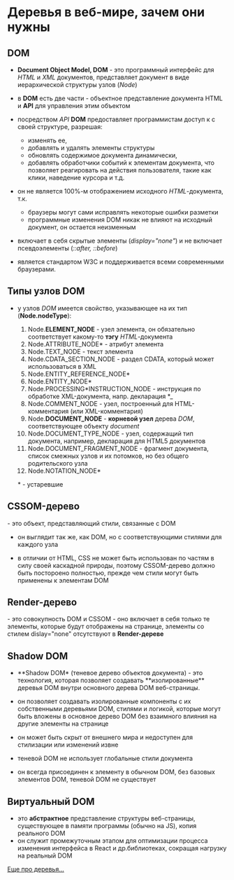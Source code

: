# Деревья в веб-мире, зачем они нужны

## DOM

- **Document Object Model, DOM** - это программный интерфейс для _HTML_ и _XML_ документов, представляет документ в виде иерархической структуры узлов (_Node_)

- в **DOM** есть две части - объектное представление документа HTML и **API** для управления этим объектом

- посредством _API_ **DOM** предоставляет программистам доступ к с своей структуре, разрешая:

  - изменять ее,
  - добавлять и удалять элементы структуры
  - обновлять содержимое документа динамически,
  - добавлять обработчики событий к элементам документа, что позволяет реагировать на действия пользователя, такие как клики, наведение курсора и т.д.

- он не является 100%-м отображением исходного _HTML_-документа, т.к.

  - браузеры могут сами исправлять некоторые ошибки разметки
  - программные изменения DOM никак не влияют на исходный документ, он остается неизменным

- включает в себя скрытые элементы (_display="none"_) и не включает псевдоэлементы (_::after, ::before_)

- является стандартом W3C и поддерживается всеми современными браузерами.

## Типы узлов DOM

- у узлов _DOM_ имеется свойство, указывающее на их тип (**Node.nodeType**):

  1. Node.**ELEMENT_NODE** \- узел элемента, он обязательно соответствует какому-то **тэгу** _HTML_-документа
  2. Node.ATTRIBUTE_NODE\* \- атрибут элемента
  3. Node.TEXT_NODE - текст элемента
  4. Node.CDATA_SECTION_NODE - раздел CDATA, который может использоваться в XML
  5. Node.ENTITY_REFERENCE_NODE\*
  6. Node.ENTITY_NODE\*
  7. Node.PROCESSING*INSTRUCTION_NODE - инструкция по обработке XML-документа, напр. декларация *<?xml-stylesheet ... ?>\_
  8. Node.COMMENT_NODE - узел, построенный для HTML-комментария (или XML-комментария)
  9. Node.**DOCUMENT_NODE** \- **корневой узел** дерева _DOM_, соответствующее объекту _document_
  10. Node.DOCUMENT_TYPE_NODE - узел, содержащий тип документа, например, декларация <!DOCTYPE html> для HTML5 документов
  11. Node.DOCUMENT_FRAGMENT_NODE - фрагмент документа, список смежных узлов и их потомков, но без общего родительского узла
  12. Node.NOTATION_NODE\*

  \* \- устаревшие

## CSSOM-дерево

\- это объект, представляющий стили, связанные с DOM

- он выглядит так же, как DOM, но с соответствующими стилями для каждого узла

- в отличии от HTML, CSS не может быть использован по частям в силу своей каскадной природы, поэтому CSSOM-дерево должно быть постороено полностью, прежде чем стили могут быть применены к элементам DOM

## Render-дерево

\- это совокупность DOM и CSSOM - оно включает в себя только те элементы, которые будут отображены на странице,
элементы со стилем dislay="none" отсутствуют в **Render-дереве**

## Shadow DOM

- **Shadow DOM\* (теневое дерево объектов документа) - это технология, которая позволяет создавать **изолированные\*\* деревья DOM внутри основного дерева DOM веб-страницы.

- он позволяет создавать изолированные компоненты с их собственными деревьями DOM, стилями и логикой, которые могут быть вложены в основное дерево DOM без взаимного влияния на другие элементы на странице

- он может быть скрыт от внешнего мира и недоступен для стилизации или изменений извне

- теневой DOM не использует глобальные стили документа

- он всегда присоединен к элементу в обычном DOM, без базовых элементов DOM, теневой DOM не существует

## Виртуальный DOM

- это **абстрактное** представление структуры веб-страницы, существующее в памяти программы (обычно на JS), копия реального DOM
- он служит промежуточным этапом для оптимизации процесса изменения интерфейса в React и др.библиотеках, сокращая нагрузку на реальный DOM

[Еще про деревья...](https://alishoff.com/blog/256)
